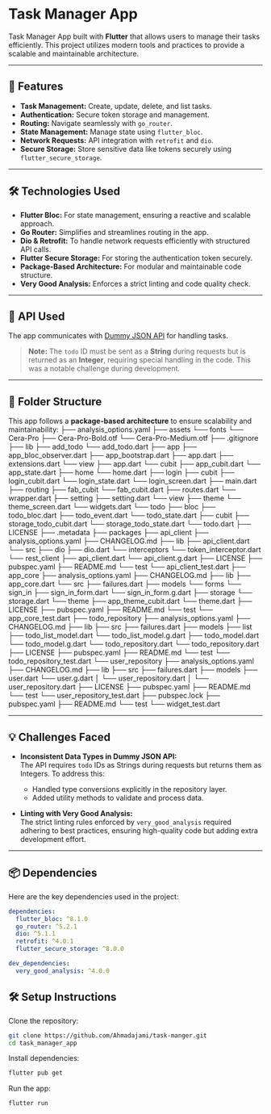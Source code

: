 # Task Manager App

Task Manager App built with **Flutter** that allows users to manage their tasks efficiently. This project utilizes modern tools and practices to provide a scalable and maintainable architecture.

---

## 🚀 Features

- **Task Management:** Create, update, delete, and list tasks.
- **Authentication:** Secure token storage and management.
- **Routing:** Navigate seamlessly with `go_router`.
- **State Management:** Manage state using `flutter_bloc`.
- **Network Requests:** API integration with `retrofit` and `dio`.
- **Secure Storage:** Store sensitive data like tokens securely using `flutter_secure_storage`.

---

## 🛠️ Technologies Used

- **Flutter Bloc:** For state management, ensuring a reactive and scalable approach.
- **Go Router:** Simplifies and streamlines routing in the app.
- **Dio & Retrofit:** To handle network requests efficiently with structured API calls.
- **Flutter Secure Storage:** For storing the authentication token securely.
- **Package-Based Architecture:** For modular and maintainable code structure.
- **Very Good Analysis:** Enforces a strict linting and code quality check.

---

## 🔗 API Used

The app communicates with [Dummy JSON API](https://dummyjson.com/) for handling tasks.
> **Note:** The `todo` ID must be sent as a **String** during requests but is returned as an **Integer**, requiring special handling in the code. This was a notable challenge during development.

---

## 📂 Folder Structure
This app follows a **package-based architecture** to ensure scalability and maintainability:
├── analysis_options.yaml
├── assets
 └── fonts
     └── Cera-Pro
         ├── Cera-Pro-Bold.otf
         └── Cera-Pro-Medium.otf
├── .gitignore
├── lib
 ├── add_todo
  └── add_todo.dart
 ├── app
  ├── app_bloc_observer.dart
  ├── app_bootstrap.dart
  ├── app.dart
  ├── extensions.dart
  └── view
      ├── app.dart
      └── cubit
          ├── app_cubit.dart
          └── app_state.dart
 ├── home
  └── home.dart
 ├── login
  ├── cubit
   ├── login_cubit.dart
   └── login_state.dart
  └── login_screen.dart
 ├── main.dart
 ├── routing
  ├── fab_cubit
   └── fab_cubit.dart
  ├── routes.dart
  └── wrapper.dart
 ├── setting
  ├── setting.dart
  └── view
      ├── theme
       └── theme_screen.dart
      └── widgets.dart
 └── todo
     ├── bloc
      ├── todo_bloc.dart
      ├── todo_event.dart
      └── todo_state.dart
     ├── cubit
      ├── storage_todo_cubit.dart
      └── storage_todo_state.dart
     └── todo.dart
├── LICENSE
├── .metadata
├── packages
 ├── api_client
  ├── analysis_options.yaml
  ├── CHANGELOG.md
  ├── lib
   ├── api_client.dart
   └── src
       ├── dio
        ├── dio.dart
        └── interceptors
            └── token_interceptor.dart
       └── rest_client
           ├── api_client.dart
           └── api_client.g.dart
  ├── LICENSE
  ├── pubspec.yaml
  ├── README.md
  └── test
      └── api_client_test.dart
 ├── app_core
  ├── analysis_options.yaml
  ├── CHANGELOG.md
  ├── lib
   ├── app_core.dart
   └── src
       ├── failures.dart
       ├── models
        └── forms
            └── sign_in
                ├── sign_in_form.dart
                └── sign_in_form.g.dart
       ├── storage
        └── storage.dart
       └── theme
           ├── app_theme_cubit.dart
           └── theme.dart
  ├── LICENSE
  ├── pubspec.yaml
  ├── README.md
  └── test
      └── app_core_test.dart
 ├── todo_repository
  ├── analysis_options.yaml
  ├── CHANGELOG.md
  ├── lib
   ├── src
    ├── failures.dart
    ├── models
     ├── list
      ├── todo_list_model.dart
      └── todo_list_model.g.dart
     ├── todo_model.dart
     └── todo_model.g.dart
    └── todo_repository.dart
   └── todo_repository.dart
  ├── LICENSE
  ├── pubspec.yaml
  ├── README.md
  └── test
      └── todo_repository_test.dart
 └── user_repository
     ├── analysis_options.yaml
     ├── CHANGELOG.md
     ├── lib
      ├── src
       ├── failures.dart
       ├── models
        ├── user.dart
        └── user.g.dart
     │  └── user_repository.dart
     │ └── user_repository.dart
     ├── LICENSE
     ├── pubspec.yaml
     ├── README.md
     └── test
         └── user_repository_test.dart
├── pubspec.lock
├── pubspec.yaml
├── README.md
└── test
└── widget_test.dart

---

## 💡 Challenges Faced

- **Inconsistent Data Types in Dummy JSON API:**  
  The API requires `todo` IDs as Strings during requests but returns them as Integers. To address this:
    - Handled type conversions explicitly in the repository layer.
    - Added utility methods to validate and process data.

- **Linting with Very Good Analysis:**  
  The strict linting rules enforced by `very_good_analysis` required adhering to best practices, ensuring high-quality code but adding extra development effort.

---

## 📦 Dependencies

Here are the key dependencies used in the project:

```yaml
dependencies:
  flutter_bloc: ^8.1.0
  go_router: ^5.2.1
  dio: ^5.1.1
  retrofit: ^4.0.1
  flutter_secure_storage: ^8.0.0

dev_dependencies:
  very_good_analysis: ^4.0.0
```
 ## 🛠️ Setup Instructions

Clone the repository:
```bash
git clone https://github.com/Ahmadajami/task-manger.git
cd task_manager_app
```
Install dependencies:
```bash
flutter pub get
```
Run the app:
```bash
flutter run

```
